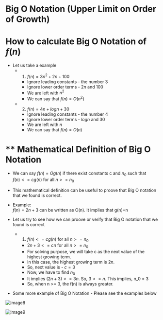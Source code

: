 # Big O Notation (Upper Limit on Order of Growth)

# **How to calculate Big O Notation of $f(n)$**
- Let us take a example  
  - 1. $f(n) = 3n^2 + 2n + 100$
    - Ignore leading constants - the number 3
    - Ignore lower order terms - $2n$ and $100$
    - We are left with $n^2$
    - We can say that $f(n)=O(n^2)$

  - 2. $f(n) = 4n + logn + 30$
    - Ignore leading constants - the number 4
    - Ignore lower order terms - $logn$ and $30$
    - We are left with $n$
    - We can say that $f(n)=O(n)$  

# ** Mathematical Definition of Big O Notation 
- We can say $f(n) = Og(n)$ if there exist constants c and $n_0$ such that  
  $f(n)<=cg(n)$ for all $n >= n_0$
- This mathematical definition can be useful to proove that Big O notation that we found is correct.
- Example:  
  $f(n)=2n+3$ can be written as O(n). It implies that g(n)=n
- Let us try to see how we can proove or verify that Big O notation that we found is correct  
  - 1. $f(n)<=cg(n)$ for all $n >= n_0$
    -  $2n+3<=cn$ for all $n >= n_0$
    -  For solving purpose, we will take c as the next value of the highest growing term. 
    -  In this case, the highest growing term is $2n$. 
    -  So, next value is - $c=3$
    -  Now, we have to find $n_0$  
    -  It implies $(2n+3) <= 3n$. So, $3<=n$. This implies, n_0 = 3
    -  So, when n >= 3, the f(n) is always greater.

- Some more example of Big O Notation - Please see the examples below

![image8](https://user-images.githubusercontent.com/74963600/201490503-f5ae49d3-dd23-4a4c-92d9-3f9879cd35bb.jpg)

![image9](https://user-images.githubusercontent.com/74963600/201490515-a9a6b85a-023e-4ab2-a5e6-e72eb610e200.jpg)




